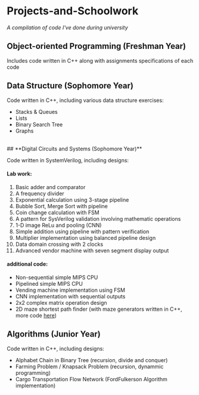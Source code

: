 # Projects-and-Schoolwork

  *A compilation of code I've done during university*
  <br>
  
## **Object-oriented Programming (Freshman Year)**
Includes code written in C++ along with assignments specifications of each code
<br>

## **Data Structure (Sophomore Year)**
Code written in C++, including various data structure exercises:
* Stacks & Queues
* Lists
* Binary Search Tree
* Graphs  
<br>
## **Digital Circuits and Systems (Sophomore Year)**

Code written in SystemVerilog, including designs:<br>
#### Lab work:
1. Basic adder and comparator
1. A frequency divider
1. Exponential calculation using 3-stage pipeline
1. Bubble Sort, Merge Sort with pipeline
1. Coin change calculation with FSM
1. A pattern for SysVerilog validation involving mathematic operations
1. 1-D image ReLu and pooling (CNN)
1. Simple addition using pipeline with pattern verification
1. Multiplier implementation using balanced pipeline design 
1. Data domain crossing with 2 clocks
1. Advanced vendor machine with seven segment display output


#### additional code:
* Non-sequential simple MIPS CPU
* Pipelined simple MIPS CPU
* Vending machine implementation using FSM
* CNN implementation with sequential outputs
* 2x2 complex matrix operation design
* 2D maze shortest path finder (with maze generators written in C++, more code [here](https://github.com/YorkGrizzly/2D-maze-with-system-verilog))


## **Algorithms (Junior Year)**
Code written in C++, including designs:
* Alphabet Chain in Binary Tree (recursion, divide and conquer)
* Farming Problem / Knapsack Problem (recursion, dynammic programming)
* Cargo Transportation Flow Network (FordFulkerson Algorithm implementation)

